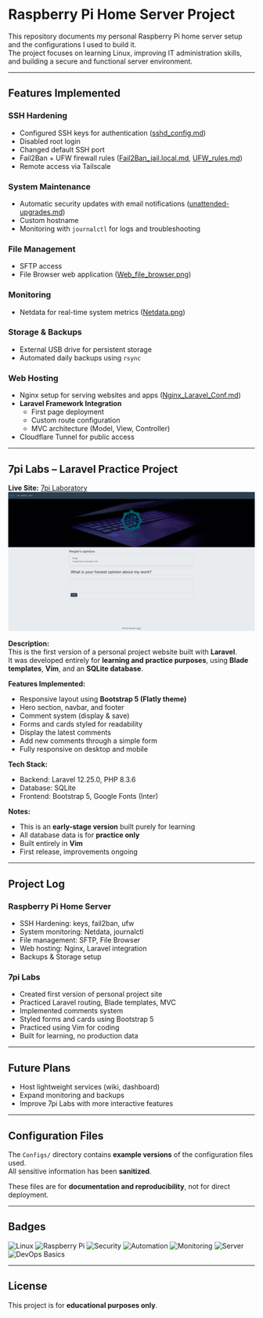 # Raspberry Pi Home Server Project

This repository documents my personal Raspberry Pi home server setup and the configurations I used to build it.  
The project focuses on learning Linux, improving IT administration skills, and building a secure and functional server environment.

---

## Features Implemented

### SSH Hardening
- Configured SSH keys for authentication ([sshd_config.md](Configs/sshd_config.md))
- Disabled root login
- Changed default SSH port
- Fail2Ban + UFW firewall rules ([Fail2Ban_jail.local.md](Configs/Fail2Ban_jail.local.md), [UFW_rules.md](Configs/UFW_rules.md))
- Remote access via Tailscale  

### System Maintenance
- Automatic security updates with email notifications ([unattended-upgrades.md](Configs/unattended-upgrades.md))
- Custom hostname
- Monitoring with `journalctl` for logs and troubleshooting

### File Management
- SFTP access
- File Browser web application ([Web_file_browser.png](Assets/Web_file_browser.png))

### Monitoring
- Netdata for real-time system metrics ([Netdata.png](Assets/Netdata.png))

### Storage & Backups
- External USB drive for persistent storage
- Automated daily backups using `rsync`

### Web Hosting
- Nginx setup for serving websites and apps ([Nginx_Laravel_Conf.md](Configs/Nginx_Laravel_Conf.md))
- **Laravel Framework Integration**
  - First page deployment
  - Custom route configuration
  - MVC architecture (Model, View, Controller)
- Cloudflare Tunnel for public access

---

## 7pi Labs – Laravel Practice Project

**Live Site:** [7pi Laboratory](http://7pi-labs.tech)  
![7pi-labs.png](Assets/Print_Home_Page.png)

**Description:**  
This is the first version of a personal project website built with **Laravel**.  
It was developed entirely for **learning and practice purposes**, using **Blade templates**, **Vim**, and an **SQLite database**.  

**Features Implemented:**
- Responsive layout using **Bootstrap 5 (Flatly theme)**
- Hero section, navbar, and footer
- Comment system (display & save)
- Forms and cards styled for readability
- Display the latest comments
- Add new comments through a simple form
- Fully responsive on desktop and mobile

**Tech Stack:**
- Backend: Laravel 12.25.0, PHP 8.3.6
- Database: SQLite
- Frontend: Bootstrap 5, Google Fonts (Inter)

**Notes:**
- This is an **early-stage version** built purely for learning
- All database data is for **practice only**
- Built entirely in **Vim**
- First release, improvements ongoing

---

## Project Log

### Raspberry Pi Home Server
- SSH Hardening: keys, fail2ban, ufw
- System monitoring: Netdata, journalctl
- File management: SFTP, File Browser
- Web hosting: Nginx, Laravel integration
- Backups & Storage setup

### 7pi Labs
- Created first version of personal project site
- Practiced Laravel routing, Blade templates, MVC
- Implemented comments system
- Styled forms and cards using Bootstrap 5
- Practiced using Vim for coding
- Built for learning, no production data

---

## Future Plans
- Host lightweight services (wiki, dashboard)
- Expand monitoring and backups
- Improve 7pi Labs with more interactive features

---

## Configuration Files
The `Configs/` directory contains **example versions** of the configuration files used.  
All sensitive information has been **sanitized**.  

These files are for **documentation and reproducibility**, not for direct deployment.

---

## Badges
![Linux](https://img.shields.io/badge/OS-Linux-blue?logo=linux&logoColor=white)
![Raspberry Pi](https://img.shields.io/badge/Hardware-Raspberry%20Pi-red?logo=raspberrypi&logoColor=white)
![Security](https://img.shields.io/badge/Focus-Security-green?logo=datadog&logoColor=white)
![Automation](https://img.shields.io/badge/Focus-Automation-yellow?logo=gnubash&logoColor=white)
![Monitoring](https://img.shields.io/badge/Focus-Monitoring-orange?logo=prometheus&logoColor=white)
![Server](https://img.shields.io/badge/Role-Server-grey?logo=serverfault&logoColor=white)
![DevOps Basics](https://img.shields.io/badge/Path-DevOps%20Basics-blueviolet?logo=githubactions&logoColor=white)

---

## License
This project is for **educational purposes only**.



